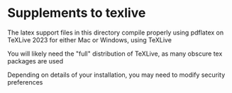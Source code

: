 # Supplements to texlive

The latex support files in this directory compile properly using pdflatex on TeXLive 2023
for either Mac or Windows, using TeXLive

You will likely need the "full" distribution of TeXLive, as many obscure tex packages are used

Depending on details of your installation, you may need to modify security preferences
